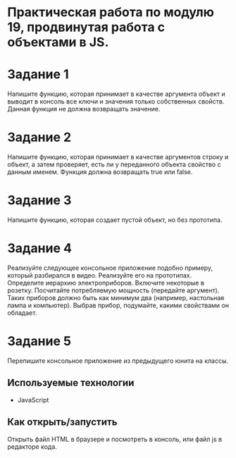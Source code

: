 # Практическая работа по модулю 19, продвинутая работа с объектами в JS.


# Задание 1

Напишите функцию, которая принимает в качестве аргумента объект и выводит в консоль все ключи и значения только собственных свойств. Данная функция не должна возвращать значение.


# Задание 2

Напишите функцию, которая принимает в качестве аргументов строку и объект, а затем проверяет, есть ли у переданного объекта свойство с данным именем. Функция должна возвращать true или false.


# Задание 3

Напишите функцию, которая создает пустой объект, но без прототипа.


# Задание 4

Реализуйте следующее консольное приложение подобно примеру, который разбирался в видео. Реализуйте его на прототипах.
Определите иерархию электроприборов. Включите некоторые в розетку. Посчитайте потребляемую мощность (передайте аргумент).
Таких приборов должно быть как минимум два (например, настольная лампа и компьютер). Выбрав прибор, подумайте, какими свойствами он обладает.

# Задание 5

Перепишите консольное приложение из предыдущего юнита на классы.

## Используемые технологии


-   JavaScript


## Как открыть/запустить


Открыть файл HTML в браузере и посмотреть в консоль, или файл js в редакторе кода.

 
